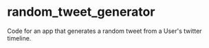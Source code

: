 random_tweet_generator
======================

Code for an app that generates a random tweet from a User's twitter timeline.
